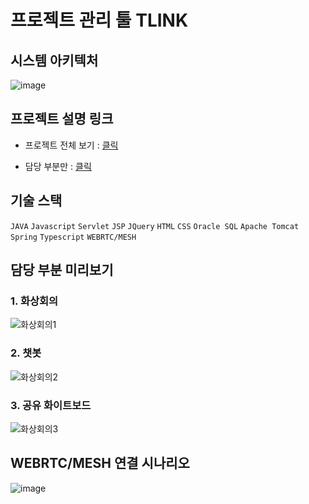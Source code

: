 # 프로젝트 관리 툴 TLINK

## 시스템 아키텍처

![image](https://github.com/user-attachments/assets/51886cfd-ba9e-46fa-affa-7ba1403bae01)


## 프로젝트 설명 링크

- 프로젝트 전체 보기 : [클릭](https://www.canva.com/design/DAGTIqaouuY/vtZHOMoCNRtis_kDUQwFUA/view?utm_content=DAGTIqaouuY&utm_campaign=designshare&utm_medium=link&utm_source=editor)

- 담당 부분만 : [클릭](https://www.canva.com/design/DAGSTp_mnRI/DppkDOzbChvEuKzoApsyqA/view?utm_content=DAGSTp_mnRI&utm_campaign=designshare&utm_medium=link&utm_source=editor)

## 기술 스택

`JAVA` `Javascript` `Servlet` `JSP` `JQuery` `HTML` `CSS` `Oracle SQL` `Apache Tomcat` `Spring` `Typescript` `WEBRTC/MESH`

## 담당 부분 미리보기

### 1. 화상회의
![화상회의1](https://github.com/user-attachments/assets/6377c4b9-45cc-4d6c-97da-ffdcee913a34)
### 2. 챗봇
![화상회의2](https://github.com/user-attachments/assets/d74284ee-1b72-42c5-aba1-ebb85b7fb25c)
### 3. 공유 화이트보드
![화상회의3](https://github.com/user-attachments/assets/5d3ffa61-4bef-4ddc-a813-0db8143b7dde)

## WEBRTC/MESH 연결 시나리오

![image](https://github.com/user-attachments/assets/ff101cc7-b522-4b8f-a2f2-4997ef2cf89b)
